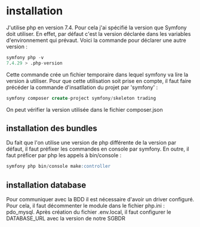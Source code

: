 # installation

J'utilise php en version 7.4. Pour cela j'ai spécifié la version que Symfony doit utiliser.
En effet, par défaut c'est la version déclarée dans les variables d'environnement qui prévaut.
Voici la commande pour déclarer une autre version :

```sql
symfony php -v
7.4.29 > .php-version
```
Cette commande crée un fichier temporaire dans lequel symfony va lire la version à utiliser.
Pour que cette utilisation soit prise en compte, il faut faire précéder la commande d'insatllation du projet par 'symfony' :

```sql
symfony composer create-project symfony/skeleton trading
```

On peut vérifier la version utilisée dans le fichier composer.json

## installation des bundles

Du fait que l'on utilise une version de php différente de la version par défaut, il faut préfixer les commandes en console par
symfony. En outre, il faut préficer par php les appels à bin/console :

```sql
symfony php bin/console make:controller
```

## installation database

Pour communiquer avec la BDD il est nécessaire d'avoir un driver configuré.
Pour cela, il faut décommenter le module dans le fichier php.ini : pdo_mysql.
Après création du fichier .env.local, il faut configurer le DATABASE_URL avec la version de notre SGBDR